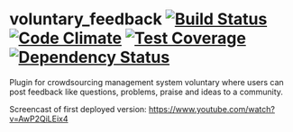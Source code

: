 # voluntary_feedback [![Build Status](https://travis-ci.org/volontariat/voluntary_feedback.svg?branch=master)](https://travis-ci.org/volontariat/voluntary_feedback) [![Code Climate](https://codeclimate.com/github/volontariat/voluntary_feedback/badges/gpa.svg)](https://codeclimate.com/github/volontariat/voluntary_feedback) [![Test Coverage](https://codeclimate.com/github/volontariat/voluntary_feedback/badges/coverage.svg)](https://codeclimate.com/github/volontariat/voluntary_feedback) [![Dependency Status](https://gemnasium.com/volontariat/voluntary_feedback.png)](https://gemnasium.com/volontariat/voluntary_feedback)

Plugin for crowdsourcing management system voluntary where users can post feedback like questions, problems, praise and ideas to a community.

Screencast of first deployed version: https://www.youtube.com/watch?v=AwP2QiLEix4
